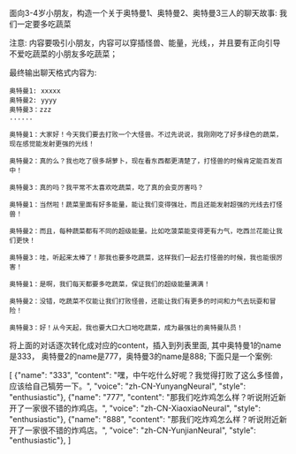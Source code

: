 
面向3-4岁小朋友，构造一个关于奥特曼1、奥特曼2、奥特曼3三人的聊天故事: 我们一定要多吃蔬菜

注意: 内容要吸引小朋友，内容可以穿插怪兽、能量，光线，，并且要有正向引导不爱吃蔬菜的小朋友多吃蔬菜；

最终输出聊天格式内容为: 

```
奥特曼1: xxxxx
奥特曼2: yyyy
奥特曼3：zzz
......
```


```
奥特曼1：大家好！今天我们要去打败一个大怪兽。不过先说说，我刚刚吃了好多绿色的蔬菜，现在感觉能发射更强的光线！

奥特曼2：真的么？我也吃了很多胡萝卜，现在看东西都更清楚了，打怪兽的时候肯定能百发百中！

奥特曼3：真的吗？我平常不太喜欢吃蔬菜，吃了真的会变厉害吗？

奥特曼1：当然啦！蔬菜里面有好多能量，能让我们变得强壮，而且还能发射超强的光线去打怪兽！

奥特曼2：而且，每种蔬菜都有不同的超级能量。比如吃菠菜能变得更有力气，吃西兰花能让我们更快！

奥特曼3：哇，听起来太棒了！那我也要多吃蔬菜，这样我们一起去打怪兽的时候，我也能很厉害！

奥特曼1：是啊，我们每天都要多吃蔬菜，保证我们的超级能量满满！

奥特曼2：没错，吃蔬菜不仅能让我们打败怪兽，还能让我们有更多的时间和力气去玩耍和冒险！

奥特曼3：好！从今天起，我也要大口大口地吃蔬菜，成为最强壮的奥特曼队员！
```


将上面的对话逐次转化成对应的content，插入到列表里面, 其中奥特曼1的name是333， 奥特曼2的name是777，奥特曼3的name是888; 下面只是一个案例: 

[
  {"name": "333", "content": "嘿，中午吃什么好呢？我觉得打败了这么多怪兽，应该给自己犒劳一下。", "voice": "zh-CN-YunyangNeural", "style": "enthusiastic"},
  {"name": "777", "content": "那我们吃炸鸡怎么样？听说附近新开了一家很不错的炸鸡店。", "voice": "zh-CN-XiaoxiaoNeural", "style": "enthusiastic"},  {"name": "888", "content": "那我们吃炸鸡怎么样？听说附近新开了一家很不错的炸鸡店。", "voice": "zh-CN-YunjianNeural", "style": "enthusiastic"},
]
